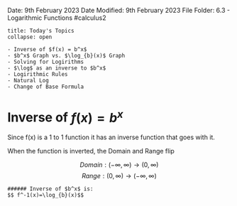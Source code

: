 Date: 9th February 2023
Date Modified: 9th February 2023
File Folder: 6.3 - Logarithmic Functions
#calculus2 

```ad-abstract
title: Today's Topics
collapse: open

- Inverse of $f(x) = b^x$
- $b^x$ Graph vs. $\log_{b}(x)$ Graph
- Solving for Logirithms
- $\log$ as an inverse to $b^x$
- Logirithmic Rules
- Natural Log
- Change of Base Formula
  ```
  

# Inverse of $f(x) = b^x$

Since f(x) is a 1 to 1 function it has an inverse function that goes with it.

When the function is inverted, the Domain and Range flip

$$ Domain: (-\infty, \infty) \to (0, \infty) $$
$$ Range: (0, \infty) \to (-\infty, \infty) $$

```ad-important
###### Inverse of $b^x$ is:
$$ f^-1(x)=\log_{b}(x)$$
```

